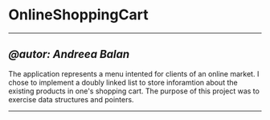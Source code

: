 # OnlineShoppingCart
---
_@autor: Andreea Balan_
---
The application represents a menu intented for clients of an online market.
I chose to implement a doubly linked list to store inforamtion about the
existing products in one's shopping cart.
The purpose of this project was to exercise data structures and pointers.

***
